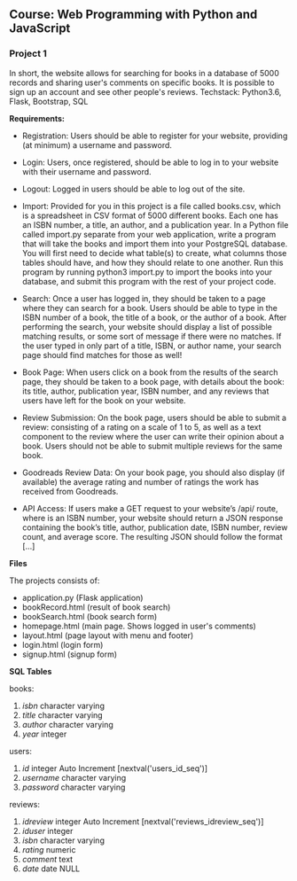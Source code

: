 ## Course: Web Programming with Python and JavaScript
### Project 1

In short, the website allows for searching for books in a database of 5000 records and sharing user's comments on specific books. It is possible to sign up an account and see other people's reviews.
Techstack: Python3.6, Flask, Bootstrap, SQL

**Requirements:**

- Registration: Users should be able to register for your website, providing (at minimum) a username and password.

- Login: Users, once registered, should be able to log in to your website with their username and password.

- Logout: Logged in users should be able to log out of the site.

- Import: Provided for you in this project is a file called books.csv, which is a spreadsheet in CSV format of 5000 different books. Each one has an ISBN number, a title, an author, and a publication year. In a Python file called import.py separate from your web application, write a program that will take the books and import them into your PostgreSQL database. You will first need to decide what table(s) to create, what columns those tables should have, and how they should relate to one another. Run this program by running python3 import.py to import the books into your database, and submit this program with the rest of your project code.

- Search: Once a user has logged in, they should be taken to a page where they can search for a book. Users should be able to type in the ISBN number of a book, the title of a book, or the author of a book. After performing the search, your website should display a list of possible matching results, or some sort of message if there were no matches. If the user typed in only part of a title, ISBN, or author name, your search page should find matches for those as well!

- Book Page: When users click on a book from the results of the search page, they should be taken to a book page, with details about the book: its title, author, publication year, ISBN number, and any reviews that users have left for the book on your website.

- Review Submission: On the book page, users should be able to submit a review: consisting of a rating on a scale of 1 to 5, as well as a text component to the review where the user can write their opinion about a book. Users should not be able to submit multiple reviews for the same book.

- Goodreads Review Data: On your book page, you should also display (if available) the average rating and number of ratings the work has received from Goodreads.

- API Access: If users make a GET request to your website’s /api/<isbn> route, where <isbn> is an ISBN number, your website should return a JSON response containing the book’s title, author, publication date, ISBN number, review count, and average score. The resulting JSON should follow the format [...]


**Files**

The projects consists of:
- application.py (Flask application)
- bookRecord.html (result of book search)
- bookSearch.html (book search form)
- homepage.html (main page. Shows logged in user's comments)
- layout.html (page layout with menu and footer)
- login.html (login form)
- signup.html (signup form)



**SQL Tables**

books:

1. *isbn* character varying	
2. *title* character varying	
3. *author* character varying	
4. *year* integer

users:

1. *id*	integer Auto Increment [nextval('users_id_seq')]	
2. *username*	character varying	
3. *password*	character varying

reviews:

1. *idreview*	integer Auto Increment [nextval('reviews_idreview_seq')]	
2. *iduser*	integer	
3. *isbn*	character varying	
4. *rating*	numeric	
5. *comment*	text	
6. *date*	date NULL
